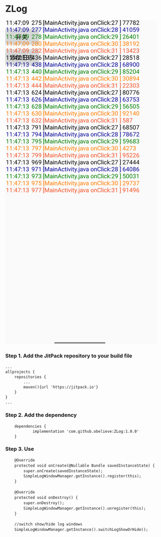 # ZLog

![image](/screenshots/screen.png)


### Step 1. Add the JitPack repository to your build file
```
...
allprojects {
    repositories {
        ...
        maven(){url 'https://jitpack.io'}
    }
}
...
```
### Step 2. Add the dependency
```
	dependencies {
	        implementation 'com.github.obelieve:ZLog:1.0.0'
	}
```

### Step 3. Use
```xml
    @Override
    protected void onCreate(@Nullable Bundle savedInstanceState) {
        super.onCreate(savedInstanceState);
        SimpleLogWindowManager.getInstance().register(this);
    }

    @Override
    protected void onDestroy() {
        super.onDestroy();
        SimpleLogWindowManager.getInstance().unregister(this);
    }

    //switch show/hide log windows
    SimpleLogWindowManager.getInstance().switchLogShowOrHide();
```